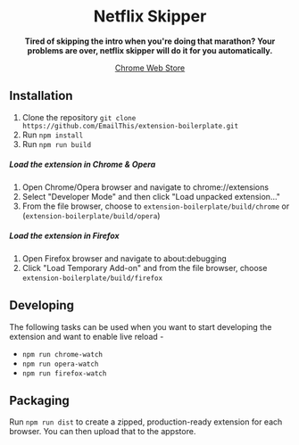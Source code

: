 <div align="center">
  <h1>
    Netflix Skipper  
  </h1>

  <p>
    <strong>Tired of skipping the intro when you're doing that marathon? Your problems are over, netflix skipper will do it for you automatically.</strong>
  </p>

  <a href="https://chrome.google.com/webstore/detail/netflix-skipper/llindiogmjfoecgpomeikmlfkjlknjef" target="_blank">Chrome Web Store</a>
</div>


## Installation
1. Clone the repository `git clone https://github.com/EmailThis/extension-boilerplate.git`
2. Run `npm install`
3. Run `npm run build`


##### Load the extension in Chrome & Opera
1. Open Chrome/Opera browser and navigate to chrome://extensions
2. Select "Developer Mode" and then click "Load unpacked extension..."
3. From the file browser, choose to `extension-boilerplate/build/chrome` or (`extension-boilerplate/build/opera`)


##### Load the extension in Firefox
1. Open Firefox browser and navigate to about:debugging
2. Click "Load Temporary Add-on" and from the file browser, choose `extension-boilerplate/build/firefox`


## Developing
The following tasks can be used when you want to start developing the extension and want to enable live reload - 

- `npm run chrome-watch`
- `npm run opera-watch`
- `npm run firefox-watch`


## Packaging
Run `npm run dist` to create a zipped, production-ready extension for each browser. You can then upload that to the appstore.

